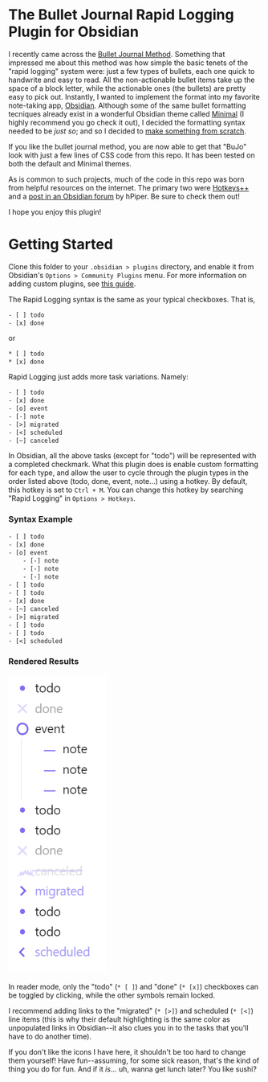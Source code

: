 # The Bullet Journal Rapid Logging Plugin for Obsidian
I recently came across the [Bullet Journal Method](https://www.tinyrayofsunshine.com/blog/bullet-journal-guide/). Something that impressed me about this method was how simple the basic tenets of the "rapid logging" system were: just a few types of bullets, each one quick to handwrite and easy to read. All the non-actionable bullet items take up the space of a block letter, while the actionable ones (the bullets) are pretty easy to pick out. Instantly, I wanted to implement the format into my favorite note-taking app, [Obsidian](https://obsidian.md/). Although some of the same bullet formatting tecniques already exist in a wonderful Obsidian theme called [Minimal](https://minimal.guide/home/) (I highly recommend you go check it out), I decided the formatting syntax needed to be _just so_; and so I decided to [make something from scratch](https://x.com/vincentdnl/status/1268573228626333703). 

If you like the bullet journal method, you are now able to get that "BuJo" look with just a few lines of CSS code from this repo. It has been tested on both the default and Minimal themes. 

As is common to such projects, much of the code in this repo was born from helpful resources on the internet. The primary two were [Hotkeys++](https://publish.obsidian.md/hub/02+-+Community+Expansions/02.05+All+Community+Expansions/Plugins/hotkeysplus-obsidian) and a [post in an Obsidian forum](https://forum.obsidian.md/t/custom-bullet-points/83764/2) by hPiper. Be sure to check them out!

I hope you enjoy this plugin!

# Getting Started
Clone this folder to your `.obsidian > plugins` directory, and enable it from Obsidian's `Options > Community Plugins` menu.
For more information on adding custom plugins, see [this guide](https://docs.obsidian.md/Plugins/Getting+started/Build+a+plugin).

The Rapid Logging syntax is the same as your typical checkboxes. That is, 

```
- [ ] todo
- [x] done
```
or
```
* [ ] todo
* [x] done
```

Rapid Logging just adds more task variations. Namely:

```
- [ ] todo
- [x] done
- [o] event
- [-] note
- [>] migrated
- [<] scheduled
- [~] canceled
```

In Obsidian, all the above tasks (except for "todo") will be represented with a completed checkmark. What this plugin does is enable custom formatting for each type, and allow the user to cycle through the plugin types in the order listed above (todo, done, event, note...) using a hotkey. By default, this hotkey is set to `Ctrl + M`. You can change this hotkey by searching "Rapid Logging" in `Options > Hotkeys`.

### Syntax Example
```
- [ ] todo
- [x] done
- [o] event
	- [-] note
	- [-] note
	- [-] note
- [ ] todo
- [ ] todo
- [x] done
- [~] canceled
- [>] migrated
- [ ] todo
- [ ] todo
- [<] scheduled
```
### Rendered Results
![BuJo HTML Result](./extras/readme_example.png)

In reader mode, only the "todo" (`* [ ]`) and "done" (`* [x]`) checkboxes can be toggled by clicking, while the other symbols remain locked. 

I recommend adding links to the "migrated" (`* [>]`) and scheduled (`* [<]`) line items (this is why their default highlighting is the same color as unpopulated links in Obsidian--it also clues you in to the tasks that you'll have to do another time).

If you don't like the icons I have here, it shouldn't be too hard to change them yourself! Have fun--assuming, for some sick reason, that's the kind of thing you do for fun. And if it _is_... uh, wanna get lunch later? You like sushi?
